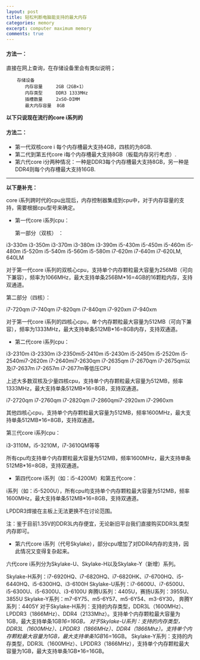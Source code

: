 ```yaml
---
layout: post
title: 轻松判断电脑能支持的最大内存
categories: memory
excerpt: computer maximum memory
comments: true
---
```


#### 方法一：

直接在网上查询，在存储设备里会有类似说明；


        存储设备
           内存容量     2GB（2GB×1）
           内存类型     DDR3 1333MHz
           插槽数量     2xSO-DIMM
           最大内存容量  8GB 

**以下只说现在流行的core i系列的**

#### 方法二：

- 第一代双核core i 每个内存槽最大支持4GB，四核的为8GB.
- 第二代到第五代core i每个内存槽最大支持8GB（板载内存另行考虑）.
- 第六代core i分两种情况：一种是DDR3每个内存槽最大支持8GB，另一种是DDR4则每个内存槽最大支持16GB.

---

**以下是补充：**

core i系列跨时代的cpu出现后，内存控制器集成到cpu中，对于内存容量的支持，需要根据cpu型号来确定。

- 第一代core i系列cpu：

  第一部分（双核） ：

i3-330m i3-350m i3-370m i3-380m i3-390m i5-430m i5-450m i5-460m i5-480m i5-520m i5-540m i5-560m i5-580m i7-620m i7-640m   i7-620LM, 640LM

对于第一代core i系列的双核心cpu，支持单个内存颗粒最大容量为256MB（可向下兼容），频率为1066MHz，最大支持单条256BM*16=4GB的16颗粒内存，支持双通道。

   第二部分（四核）：

 i7-720qm i7-740qm i7-820qm i7-840qm i7-920xm i7-940xm

对于第一代core i系列的四核心cpu，单个内存颗粒最大容量为512MB（可向下兼容），频率为1333MHz，最大支持单条512MB*16=8GB内存，支持双通道。

- 第二代core i系列cpu：

 i3-2310m i3-2330m i3-2350mi5-2410m i5-2430m i5-2450m i5-2520m i5-2540mi7-2620m i7-2640mi7-2630qm i7-2635qm i7-2670qm i7-2675qm以及i7-2637m i7-2657m i7-2677m等低压CPU
 
上述大多数双核及少量四核cpu，支持单个内存颗粒最大容量为512MB，频率1333MHz，最大支持单条512MB*16=8GB，支持双通道。

i7-2720qm i7-2760qm i7-2820qm i7-2860qmi7-2920xm i7-2960xm

其他四核心cpu，支持单个内存颗粒最大容量为512MB，频率1600MHz，最大支持单条512MB*16=8GB，支持双通道。

第三代core i系列cpu：

i3-3110M，i5-3210M，i7-3610QM等等

所有cpu均支持单个内存颗粒最大容量为512MB，频率1600MHz，最大支持单条512MB*16=8GB，支持双通道。

- 第四代core i系列（如：i5-4200M）和第五代core：

i系列（如：i5-5200U），所有cpu均支持单个内存颗粒最大容量为512MB，频率1600MHz，最大支持单条512MB*16=8GB，支持双通道。

LPDDR3焊接在主板上无法更换不在讨论范围。

注：鉴于目前1.35V的DDR3L内存便宜，无论新旧平台我们直接购买DDR3L类型内存即可。

- 第六代core i系列（代号Skylake），部分cpu增加了对DDR4内存的支持，因此情况又变得复杂起来。

六代core i系列分为Skylake-U、Skylake-H以及Skylake-Y（新增）系列。

Skylake-H系列：i7-6920HQ、i7-6820HQ、i7-6820HK、i7-6700HQ、i5-6440HQ、i5-6300HQ、i3-6100H
Skylake-U系列：i7-6600U、i7-6500U、i5-6300U、i5-6300U、i3-6100U
奔腾U系列：4405U，赛扬U系列：3955U、3855U
Skylake-Y系列：m7-6Y75、m5-6Y57、m5-6Y54、m3-6Y30，
奔腾Y系列：4405Y
对于Skylake-H系列：支持的内存类型，DDR3L（1600MHz）、LPDDR3（1866MHz）、DDR4（2133Mhz）。支持单个内存颗粒最大容量为1GB，最大支持单条1GB*16=16GB。
对于Skylake-U系列：支持的内存类型，DDR3L（1600MHz）、LPDDR3（1866MHz）、DDR4（1866Mhz）。支持单个内存颗粒最大容量为1GB，最大支持单条1GB*16=16GB。
Skylake-Y系列：支持的内存类型，DDR3L（1600MHz）、LPDDR3（1866MHz），支持单个内存颗粒最大容量为1GB，最大支持单条1GB*16=16GB。
